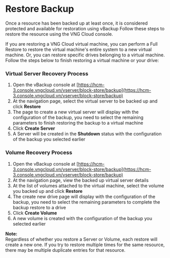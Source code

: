 # Restore Backup

Once a resource has been backed up at least once, it is considered protected and available for restoration using vBackup Follow these steps to restore the resource using the VNG Cloud console.

If you are restoring a VNG Cloud virtual machine, you can perform a Full Restore to restore the virtual machine's entire system to a new virtual machine. Or, you can restore specific drives belonging to a virtual machine. Follow the steps below to finish restoring a virtual machine or your drive:

### **Virtual Server Recovery Process** <a href="#restorebackup-virtualserverrecoveryprocess" id="restorebackup-virtualserverrecoveryprocess"></a>

1. Open the vBackup console at [https://hcm-3.console.vngcloud.vn/vserver/block-store/backup](https://hcm-3.console.vngcloud.vn/vserver/block-store/backup)
2. At the navigation page, select the virtual server to be backed up and click **Restore**
3. The page to create a new virtual server will display with the configuration of the backup, you need to select the remaining parameters to finish restoring the backup to a virtual machine
4. Click **Create Server**
5. A Server will be created in the **Shutdown** status with the configuration of the backup you selected earlier

### **Volume Recovery Process** <a href="#restorebackup-volumerecoveryprocess" id="restorebackup-volumerecoveryprocess"></a>

1. Open the vBackup console at  [https://hcm-3.console.vngcloud.vn/vserver/block-store/backup](https://hcm-3.console.vngcloud.vn/vserver/block-store/backup)
2. At the navigation page, view the backed up virtual server details
3. At the list of volumes attached to the virtual machine, select the volume you backed up and click **Restore**
4. The create new drive page will display with the configuration of the backup, you need to select the remaining parameters to complete the backup restore to a drive
5. Click **Create Volume**
6. A new volume is created with the configuration of the backup you selected earlier

**Note:**\
Regardless of whether you restore a Server or Volume, each restore will create a new one. If you try to restore multiple times for the same resource, there may be multiple duplicate entries for that resource.
